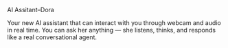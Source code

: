 AI Assitant–Dora

Your new AI assistant that can interact with you through webcam and audio in real time. You can ask her anything — she listens, thinks, and responds like a real conversational agent.
